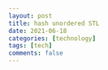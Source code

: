 ```yaml
---
layout: post
title: hash unordered STL
date: 2021-06-18
categories: [technology]
tags: [tech]
comments: false
---
```


